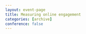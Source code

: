 ```yaml
---
layout: event-page
title: Measuring online engagement
categories: [archive]
conference: false
---
```




